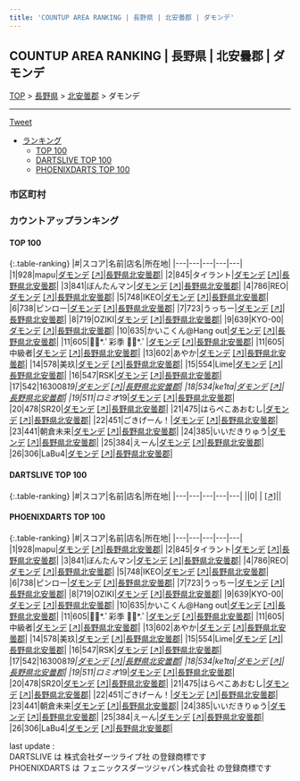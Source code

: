 ```yaml
---
title: 'COUNTUP AREA RANKING | 長野県 | 北安曇郡 | ダモンデ'
---
```

## COUNTUP AREA RANKING | 長野県 | 北安曇郡 | ダモンデ

[TOP](/darts/rank/) > [長野県](/darts/rank/長野県/) > [北安曇郡](/darts/rank/長野県/北安曇郡/) > ダモンデ

___

<a href="https://twitter.com/share?ref_src=twsrc%5Etfw" data-text="COUNTUP AREA RANKING | 長野県北安曇郡ダモンデ" class="twitter-share-button" data-hashtags="DARTSLIVE,PHOENIXDARTS,darts,ダーツ" data-show-count="false">Tweet</a>

* [ランキング](#カウントアップランキング)
    * [TOP 100](#top-100)
    * [DARTSLIVE TOP 100](#dartslive-top-100)
    * [PHOENIXDARTS TOP 100](#phoenixdarts-top-100)

### 市区町村

<ul>

</ul>

### カウントアップランキング

#### TOP 100



{:.table-ranking}
|#|スコア|名前|店名|所在地|
|---|---|---|---|---|
|1|928|<span class="rank-name-pd">mapu</span>|<a href="/darts/rank/shops/8681.html">ダモンデ</a> <a href="https://vs.phoenixdarts.com/jp/shop/shopDetailInfo/s_8681?s_seq=8681">[↗]</a>|<a href="/darts/rank/長野県/北安曇郡">長野県北安曇郡</a>|
|2|845|<span class="rank-name-pd">タイラント</span>|<a href="/darts/rank/shops/8681.html">ダモンデ</a> <a href="https://vs.phoenixdarts.com/jp/shop/shopDetailInfo/s_8681?s_seq=8681">[↗]</a>|<a href="/darts/rank/長野県/北安曇郡">長野県北安曇郡</a>|
|3|841|<span class="rank-name-pd">ぼんたんマン</span>|<a href="/darts/rank/shops/8681.html">ダモンデ</a> <a href="https://vs.phoenixdarts.com/jp/shop/shopDetailInfo/s_8681?s_seq=8681">[↗]</a>|<a href="/darts/rank/長野県/北安曇郡">長野県北安曇郡</a>|
|4|786|<span class="rank-name-pd">REO</span>|<a href="/darts/rank/shops/8681.html">ダモンデ</a> <a href="https://vs.phoenixdarts.com/jp/shop/shopDetailInfo/s_8681?s_seq=8681">[↗]</a>|<a href="/darts/rank/長野県/北安曇郡">長野県北安曇郡</a>|
|5|748|<span class="rank-name-pd">IKEO</span>|<a href="/darts/rank/shops/8681.html">ダモンデ</a> <a href="https://vs.phoenixdarts.com/jp/shop/shopDetailInfo/s_8681?s_seq=8681">[↗]</a>|<a href="/darts/rank/長野県/北安曇郡">長野県北安曇郡</a>|
|6|738|<span class="rank-name-pd">ピンロー</span>|<a href="/darts/rank/shops/8681.html">ダモンデ</a> <a href="https://vs.phoenixdarts.com/jp/shop/shopDetailInfo/s_8681?s_seq=8681">[↗]</a>|<a href="/darts/rank/長野県/北安曇郡">長野県北安曇郡</a>|
|7|723|<span class="rank-name-pd">うっちー</span>|<a href="/darts/rank/shops/8681.html">ダモンデ</a> <a href="https://vs.phoenixdarts.com/jp/shop/shopDetailInfo/s_8681?s_seq=8681">[↗]</a>|<a href="/darts/rank/長野県/北安曇郡">長野県北安曇郡</a>|
|8|719|<span class="rank-name-pd">OZIKI</span>|<a href="/darts/rank/shops/8681.html">ダモンデ</a> <a href="https://vs.phoenixdarts.com/jp/shop/shopDetailInfo/s_8681?s_seq=8681">[↗]</a>|<a href="/darts/rank/長野県/北安曇郡">長野県北安曇郡</a>|
|9|639|<span class="rank-name-pd">KYO-00</span>|<a href="/darts/rank/shops/8681.html">ダモンデ</a> <a href="https://vs.phoenixdarts.com/jp/shop/shopDetailInfo/s_8681?s_seq=8681">[↗]</a>|<a href="/darts/rank/長野県/北安曇郡">長野県北安曇郡</a>|
|10|635|<span class="rank-name-pd">かいこくん@Hang out</span>|<a href="/darts/rank/shops/8681.html">ダモンデ</a> <a href="https://vs.phoenixdarts.com/jp/shop/shopDetailInfo/s_8681?s_seq=8681">[↗]</a>|<a href="/darts/rank/長野県/北安曇郡">長野県北安曇郡</a>|
|11|605|<span class="rank-name-pd">❁⃘*.ﾟ彩季 ❁⃘*.ﾟ</span>|<a href="/darts/rank/shops/8681.html">ダモンデ</a> <a href="https://vs.phoenixdarts.com/jp/shop/shopDetailInfo/s_8681?s_seq=8681">[↗]</a>|<a href="/darts/rank/長野県/北安曇郡">長野県北安曇郡</a>|
|11|605|<span class="rank-name-pd">中級者</span>|<a href="/darts/rank/shops/8681.html">ダモンデ</a> <a href="https://vs.phoenixdarts.com/jp/shop/shopDetailInfo/s_8681?s_seq=8681">[↗]</a>|<a href="/darts/rank/長野県/北安曇郡">長野県北安曇郡</a>|
|13|602|<span class="rank-name-pd">あやか</span>|<a href="/darts/rank/shops/8681.html">ダモンデ</a> <a href="https://vs.phoenixdarts.com/jp/shop/shopDetailInfo/s_8681?s_seq=8681">[↗]</a>|<a href="/darts/rank/長野県/北安曇郡">長野県北安曇郡</a>|
|14|578|<span class="rank-name-pd">美玖</span>|<a href="/darts/rank/shops/8681.html">ダモンデ</a> <a href="https://vs.phoenixdarts.com/jp/shop/shopDetailInfo/s_8681?s_seq=8681">[↗]</a>|<a href="/darts/rank/長野県/北安曇郡">長野県北安曇郡</a>|
|15|554|<span class="rank-name-pd">Lime</span>|<a href="/darts/rank/shops/8681.html">ダモンデ</a> <a href="https://vs.phoenixdarts.com/jp/shop/shopDetailInfo/s_8681?s_seq=8681">[↗]</a>|<a href="/darts/rank/長野県/北安曇郡">長野県北安曇郡</a>|
|16|547|<span class="rank-name-pd">RSK</span>|<a href="/darts/rank/shops/8681.html">ダモンデ</a> <a href="https://vs.phoenixdarts.com/jp/shop/shopDetailInfo/s_8681?s_seq=8681">[↗]</a>|<a href="/darts/rank/長野県/北安曇郡">長野県北安曇郡</a>|
|17|542|<span class="rank-name-pd">163008*19</span>|<a href="/darts/rank/shops/8681.html">ダモンデ</a> <a href="https://vs.phoenixdarts.com/jp/shop/shopDetailInfo/s_8681?s_seq=8681">[↗]</a>|<a href="/darts/rank/長野県/北安曇郡">長野県北安曇郡</a>|
|18|534|<span class="rank-name-pd">ke1ta</span>|<a href="/darts/rank/shops/8681.html">ダモンデ</a> <a href="https://vs.phoenixdarts.com/jp/shop/shopDetailInfo/s_8681?s_seq=8681">[↗]</a>|<a href="/darts/rank/長野県/北安曇郡">長野県北安曇郡</a>|
|19|511|<span class="rank-name-pd">ロミオ*19</span>|<a href="/darts/rank/shops/8681.html">ダモンデ</a> <a href="https://vs.phoenixdarts.com/jp/shop/shopDetailInfo/s_8681?s_seq=8681">[↗]</a>|<a href="/darts/rank/長野県/北安曇郡">長野県北安曇郡</a>|
|20|478|<span class="rank-name-pd">SR20</span>|<a href="/darts/rank/shops/8681.html">ダモンデ</a> <a href="https://vs.phoenixdarts.com/jp/shop/shopDetailInfo/s_8681?s_seq=8681">[↗]</a>|<a href="/darts/rank/長野県/北安曇郡">長野県北安曇郡</a>|
|21|475|<span class="rank-name-pd">はらぺこあおむし</span>|<a href="/darts/rank/shops/8681.html">ダモンデ</a> <a href="https://vs.phoenixdarts.com/jp/shop/shopDetailInfo/s_8681?s_seq=8681">[↗]</a>|<a href="/darts/rank/長野県/北安曇郡">長野県北安曇郡</a>|
|22|451|<span class="rank-name-pd">ごきげーん！</span>|<a href="/darts/rank/shops/8681.html">ダモンデ</a> <a href="https://vs.phoenixdarts.com/jp/shop/shopDetailInfo/s_8681?s_seq=8681">[↗]</a>|<a href="/darts/rank/長野県/北安曇郡">長野県北安曇郡</a>|
|23|441|<span class="rank-name-pd">朝倉未来</span>|<a href="/darts/rank/shops/8681.html">ダモンデ</a> <a href="https://vs.phoenixdarts.com/jp/shop/shopDetailInfo/s_8681?s_seq=8681">[↗]</a>|<a href="/darts/rank/長野県/北安曇郡">長野県北安曇郡</a>|
|24|385|<span class="rank-name-pd">いいだきりゅう</span>|<a href="/darts/rank/shops/8681.html">ダモンデ</a> <a href="https://vs.phoenixdarts.com/jp/shop/shopDetailInfo/s_8681?s_seq=8681">[↗]</a>|<a href="/darts/rank/長野県/北安曇郡">長野県北安曇郡</a>|
|25|384|<span class="rank-name-pd">えーん</span>|<a href="/darts/rank/shops/8681.html">ダモンデ</a> <a href="https://vs.phoenixdarts.com/jp/shop/shopDetailInfo/s_8681?s_seq=8681">[↗]</a>|<a href="/darts/rank/長野県/北安曇郡">長野県北安曇郡</a>|
|26|306|<span class="rank-name-pd">LaBu4</span>|<a href="/darts/rank/shops/8681.html">ダモンデ</a> <a href="https://vs.phoenixdarts.com/jp/shop/shopDetailInfo/s_8681?s_seq=8681">[↗]</a>|<a href="/darts/rank/長野県/北安曇郡">長野県北安曇郡</a>|


#### DARTSLIVE TOP 100



{:.table-ranking}
|#|スコア|名前|店名|所在地|
|---|---|---|---|---|
||0|<span class="rank-name-dl"> </span>|<a href="/darts/rank/shops/.html"></a> <a href="">[↗]</a>|<a href="/darts/rank//"></a>|


#### PHOENIXDARTS TOP 100



{:.table-ranking}
|#|スコア|名前|店名|所在地|
|---|---|---|---|---|
|1|928|<span class="rank-name-pd">mapu</span>|<a href="/darts/rank/shops/8681.html">ダモンデ</a> <a href="https://vs.phoenixdarts.com/jp/shop/shopDetailInfo/s_8681?s_seq=8681">[↗]</a>|<a href="/darts/rank/長野県/北安曇郡">長野県北安曇郡</a>|
|2|845|<span class="rank-name-pd">タイラント</span>|<a href="/darts/rank/shops/8681.html">ダモンデ</a> <a href="https://vs.phoenixdarts.com/jp/shop/shopDetailInfo/s_8681?s_seq=8681">[↗]</a>|<a href="/darts/rank/長野県/北安曇郡">長野県北安曇郡</a>|
|3|841|<span class="rank-name-pd">ぼんたんマン</span>|<a href="/darts/rank/shops/8681.html">ダモンデ</a> <a href="https://vs.phoenixdarts.com/jp/shop/shopDetailInfo/s_8681?s_seq=8681">[↗]</a>|<a href="/darts/rank/長野県/北安曇郡">長野県北安曇郡</a>|
|4|786|<span class="rank-name-pd">REO</span>|<a href="/darts/rank/shops/8681.html">ダモンデ</a> <a href="https://vs.phoenixdarts.com/jp/shop/shopDetailInfo/s_8681?s_seq=8681">[↗]</a>|<a href="/darts/rank/長野県/北安曇郡">長野県北安曇郡</a>|
|5|748|<span class="rank-name-pd">IKEO</span>|<a href="/darts/rank/shops/8681.html">ダモンデ</a> <a href="https://vs.phoenixdarts.com/jp/shop/shopDetailInfo/s_8681?s_seq=8681">[↗]</a>|<a href="/darts/rank/長野県/北安曇郡">長野県北安曇郡</a>|
|6|738|<span class="rank-name-pd">ピンロー</span>|<a href="/darts/rank/shops/8681.html">ダモンデ</a> <a href="https://vs.phoenixdarts.com/jp/shop/shopDetailInfo/s_8681?s_seq=8681">[↗]</a>|<a href="/darts/rank/長野県/北安曇郡">長野県北安曇郡</a>|
|7|723|<span class="rank-name-pd">うっちー</span>|<a href="/darts/rank/shops/8681.html">ダモンデ</a> <a href="https://vs.phoenixdarts.com/jp/shop/shopDetailInfo/s_8681?s_seq=8681">[↗]</a>|<a href="/darts/rank/長野県/北安曇郡">長野県北安曇郡</a>|
|8|719|<span class="rank-name-pd">OZIKI</span>|<a href="/darts/rank/shops/8681.html">ダモンデ</a> <a href="https://vs.phoenixdarts.com/jp/shop/shopDetailInfo/s_8681?s_seq=8681">[↗]</a>|<a href="/darts/rank/長野県/北安曇郡">長野県北安曇郡</a>|
|9|639|<span class="rank-name-pd">KYO-00</span>|<a href="/darts/rank/shops/8681.html">ダモンデ</a> <a href="https://vs.phoenixdarts.com/jp/shop/shopDetailInfo/s_8681?s_seq=8681">[↗]</a>|<a href="/darts/rank/長野県/北安曇郡">長野県北安曇郡</a>|
|10|635|<span class="rank-name-pd">かいこくん@Hang out</span>|<a href="/darts/rank/shops/8681.html">ダモンデ</a> <a href="https://vs.phoenixdarts.com/jp/shop/shopDetailInfo/s_8681?s_seq=8681">[↗]</a>|<a href="/darts/rank/長野県/北安曇郡">長野県北安曇郡</a>|
|11|605|<span class="rank-name-pd">❁⃘*.ﾟ彩季 ❁⃘*.ﾟ</span>|<a href="/darts/rank/shops/8681.html">ダモンデ</a> <a href="https://vs.phoenixdarts.com/jp/shop/shopDetailInfo/s_8681?s_seq=8681">[↗]</a>|<a href="/darts/rank/長野県/北安曇郡">長野県北安曇郡</a>|
|11|605|<span class="rank-name-pd">中級者</span>|<a href="/darts/rank/shops/8681.html">ダモンデ</a> <a href="https://vs.phoenixdarts.com/jp/shop/shopDetailInfo/s_8681?s_seq=8681">[↗]</a>|<a href="/darts/rank/長野県/北安曇郡">長野県北安曇郡</a>|
|13|602|<span class="rank-name-pd">あやか</span>|<a href="/darts/rank/shops/8681.html">ダモンデ</a> <a href="https://vs.phoenixdarts.com/jp/shop/shopDetailInfo/s_8681?s_seq=8681">[↗]</a>|<a href="/darts/rank/長野県/北安曇郡">長野県北安曇郡</a>|
|14|578|<span class="rank-name-pd">美玖</span>|<a href="/darts/rank/shops/8681.html">ダモンデ</a> <a href="https://vs.phoenixdarts.com/jp/shop/shopDetailInfo/s_8681?s_seq=8681">[↗]</a>|<a href="/darts/rank/長野県/北安曇郡">長野県北安曇郡</a>|
|15|554|<span class="rank-name-pd">Lime</span>|<a href="/darts/rank/shops/8681.html">ダモンデ</a> <a href="https://vs.phoenixdarts.com/jp/shop/shopDetailInfo/s_8681?s_seq=8681">[↗]</a>|<a href="/darts/rank/長野県/北安曇郡">長野県北安曇郡</a>|
|16|547|<span class="rank-name-pd">RSK</span>|<a href="/darts/rank/shops/8681.html">ダモンデ</a> <a href="https://vs.phoenixdarts.com/jp/shop/shopDetailInfo/s_8681?s_seq=8681">[↗]</a>|<a href="/darts/rank/長野県/北安曇郡">長野県北安曇郡</a>|
|17|542|<span class="rank-name-pd">163008*19</span>|<a href="/darts/rank/shops/8681.html">ダモンデ</a> <a href="https://vs.phoenixdarts.com/jp/shop/shopDetailInfo/s_8681?s_seq=8681">[↗]</a>|<a href="/darts/rank/長野県/北安曇郡">長野県北安曇郡</a>|
|18|534|<span class="rank-name-pd">ke1ta</span>|<a href="/darts/rank/shops/8681.html">ダモンデ</a> <a href="https://vs.phoenixdarts.com/jp/shop/shopDetailInfo/s_8681?s_seq=8681">[↗]</a>|<a href="/darts/rank/長野県/北安曇郡">長野県北安曇郡</a>|
|19|511|<span class="rank-name-pd">ロミオ*19</span>|<a href="/darts/rank/shops/8681.html">ダモンデ</a> <a href="https://vs.phoenixdarts.com/jp/shop/shopDetailInfo/s_8681?s_seq=8681">[↗]</a>|<a href="/darts/rank/長野県/北安曇郡">長野県北安曇郡</a>|
|20|478|<span class="rank-name-pd">SR20</span>|<a href="/darts/rank/shops/8681.html">ダモンデ</a> <a href="https://vs.phoenixdarts.com/jp/shop/shopDetailInfo/s_8681?s_seq=8681">[↗]</a>|<a href="/darts/rank/長野県/北安曇郡">長野県北安曇郡</a>|
|21|475|<span class="rank-name-pd">はらぺこあおむし</span>|<a href="/darts/rank/shops/8681.html">ダモンデ</a> <a href="https://vs.phoenixdarts.com/jp/shop/shopDetailInfo/s_8681?s_seq=8681">[↗]</a>|<a href="/darts/rank/長野県/北安曇郡">長野県北安曇郡</a>|
|22|451|<span class="rank-name-pd">ごきげーん！</span>|<a href="/darts/rank/shops/8681.html">ダモンデ</a> <a href="https://vs.phoenixdarts.com/jp/shop/shopDetailInfo/s_8681?s_seq=8681">[↗]</a>|<a href="/darts/rank/長野県/北安曇郡">長野県北安曇郡</a>|
|23|441|<span class="rank-name-pd">朝倉未来</span>|<a href="/darts/rank/shops/8681.html">ダモンデ</a> <a href="https://vs.phoenixdarts.com/jp/shop/shopDetailInfo/s_8681?s_seq=8681">[↗]</a>|<a href="/darts/rank/長野県/北安曇郡">長野県北安曇郡</a>|
|24|385|<span class="rank-name-pd">いいだきりゅう</span>|<a href="/darts/rank/shops/8681.html">ダモンデ</a> <a href="https://vs.phoenixdarts.com/jp/shop/shopDetailInfo/s_8681?s_seq=8681">[↗]</a>|<a href="/darts/rank/長野県/北安曇郡">長野県北安曇郡</a>|
|25|384|<span class="rank-name-pd">えーん</span>|<a href="/darts/rank/shops/8681.html">ダモンデ</a> <a href="https://vs.phoenixdarts.com/jp/shop/shopDetailInfo/s_8681?s_seq=8681">[↗]</a>|<a href="/darts/rank/長野県/北安曇郡">長野県北安曇郡</a>|
|26|306|<span class="rank-name-pd">LaBu4</span>|<a href="/darts/rank/shops/8681.html">ダモンデ</a> <a href="https://vs.phoenixdarts.com/jp/shop/shopDetailInfo/s_8681?s_seq=8681">[↗]</a>|<a href="/darts/rank/長野県/北安曇郡">長野県北安曇郡</a>|


<div class="footer border-top border-gray-light mt-5 pt-3 text-right text-gray">
    last update : <span style="font-weight: italic" id="foot_last_modified"></span><br />
    DARTSLIVE は 株式会社ダーツライブ社 の登録商標です<br />
    PHOENIXDARTS は フェニックスダーツジャパン株式会社 の登録商標です<br />
</div>

<script src="https://cdnjs.cloudflare.com/ajax/libs/jquery.tablesorter/2.31.3/js/jquery.tablesorter.min.js" integrity="sha512-qzgd5cYSZcosqpzpn7zF2ZId8f/8CHmFKZ8j7mU4OUXTNRd5g+ZHBPsgKEwoqxCtdQvExE5LprwwPAgoicguNg==" crossorigin="anonymous" referrerpolicy="no-referrer"></script>
<link rel="stylesheet" href="https://cdnjs.cloudflare.com/ajax/libs/jquery.tablesorter/2.31.3/css/theme.default.min.css" integrity="sha512-wghhOJkjQX0Lh3NSWvNKeZ0ZpNn+SPVXX1Qyc9OCaogADktxrBiBdKGDoqVUOyhStvMBmJQ8ZdMHiR3wuEq8+w==" crossorigin="anonymous" referrerpolicy="no-referrer" />
<script>
$(function() {
    $(".table-ranking").tablesorter({sortList:[[0, 0]]});
    $("#foot_last_modified").text(formatDate(new Date(document.lastModified), 'yyyy-MM-dd HH:mm:ss'));
});
</script>

<script async src="https://platform.twitter.com/widgets.js" charset="utf-8"></script>